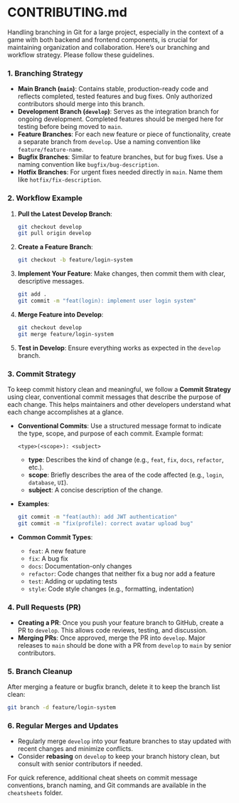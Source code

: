 # CONTRIBUTING.md

Handling branching in Git for a large project, especially in the context of a game with both backend and frontend components, is crucial for maintaining organization and collaboration. Here’s our branching and workflow strategy. Please follow these guidelines.

### 1. **Branching Strategy**
- **Main Branch (`main`)**: Contains stable, production-ready code and reflects completed, tested features and bug fixes. Only authorized contributors should merge into this branch.
- **Development Branch (`develop`)**: Serves as the integration branch for ongoing development. Completed features should be merged here for testing before being moved to `main`.
- **Feature Branches**: For each new feature or piece of functionality, create a separate branch from `develop`. Use a naming convention like `feature/feature-name`.
- **Bugfix Branches**: Similar to feature branches, but for bug fixes. Use a naming convention like `bugfix/bug-description`.
- **Hotfix Branches**: For urgent fixes needed directly in `main`. Name them like `hotfix/fix-description`.

### 2. **Workflow Example**

1. **Pull the Latest Develop Branch**:
   ```bash
   git checkout develop
   git pull origin develop
   ```

2. **Create a Feature Branch**:
   ```bash
   git checkout -b feature/login-system
   ```

3. **Implement Your Feature**: Make changes, then commit them with clear, descriptive messages.
   ```bash
   git add .
   git commit -m "feat(login): implement user login system"
   ```

4. **Merge Feature into Develop**:
   ```bash
   git checkout develop
   git merge feature/login-system
   ```

5. **Test in Develop**: Ensure everything works as expected in the `develop` branch.

### 3. **Commit Strategy**

To keep commit history clean and meaningful, we follow a **Commit Strategy** using clear, conventional commit messages that describe the purpose of each change. This helps maintainers and other developers understand what each change accomplishes at a glance.

- **Conventional Commits**: Use a structured message format to indicate the type, scope, and purpose of each commit. Example format:
  ```
  <type>(<scope>): <subject>
  ```
   - **type**: Describes the kind of change (e.g., `feat`, `fix`, `docs`, `refactor`, etc.).
   - **scope**: Briefly describes the area of the code affected (e.g., `login`, `database`, `UI`).
   - **subject**: A concise description of the change.

- **Examples**:
  ```bash
  git commit -m "feat(auth): add JWT authentication"
  git commit -m "fix(profile): correct avatar upload bug"
  ```

- **Common Commit Types**:
   - `feat`: A new feature
   - `fix`: A bug fix
   - `docs`: Documentation-only changes
   - `refactor`: Code changes that neither fix a bug nor add a feature
   - `test`: Adding or updating tests
   - `style`: Code style changes (e.g., formatting, indentation)

### 4. **Pull Requests (PR)**

- **Creating a PR**: Once you push your feature branch to GitHub, create a PR to `develop`. This allows code reviews, testing, and discussion.
- **Merging PRs**: Once approved, merge the PR into `develop`. Major releases to `main` should be done with a PR from `develop` to `main` by senior contributors.

### 5. **Branch Cleanup**

After merging a feature or bugfix branch, delete it to keep the branch list clean:
```bash
git branch -d feature/login-system
```

### 6. **Regular Merges and Updates**

- Regularly merge `develop` into your feature branches to stay updated with recent changes and minimize conflicts.
- Consider **rebasing** on `develop` to keep your branch history clean, but consult with senior contributors if needed.

For quick reference, additional cheat sheets on commit message conventions, branch naming, and Git commands are available in the `cheatsheets` folder.